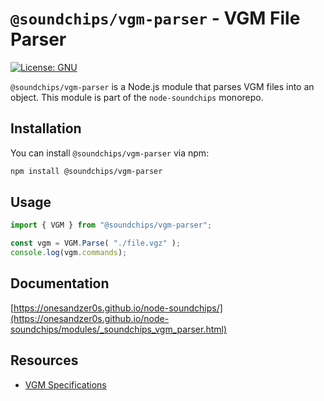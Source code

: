 # `@soundchips/vgm-parser` - VGM File Parser
[![License: GNU](https://img.shields.io/badge/License-GNU-blue.svg)](https://opensource.org/licenses/GNU)

`@soundchips/vgm-parser` is a Node.js module that parses VGM files into an object. This module is part of the `node-soundchips` monorepo.

## Installation
You can install `@soundchips/vgm-parser` via npm:

```bash
npm install @soundchips/vgm-parser
```
## Usage
```javascript
import { VGM } from "@soundchips/vgm-parser";

const vgm = VGM.Parse( "./file.vgz" );
console.log(vgm.commands);
```
## Documentation

[https://onesandzer0s.github.io/node-soundchips/](https://onesandzer0s.github.io/node-soundchips/modules/_soundchips_vgm_parser.html)

## Resources
- [VGM Specifications](https://vgmrips.net/wiki/VGM_Specification#Data_blocks)
